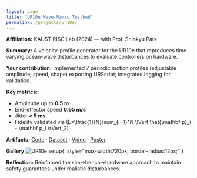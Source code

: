 ```yaml
---
layout: page
title: "UR10e Wave-Mimic Testbed"
permalink: /projects/ur10e/
---
```


**Affiliation:** KAUST RISC Lab (2024) — with Prof. Shinkyu Park

**Summary:** A velocity-profile generator for the UR10e that reproduces time-varying ocean-wave disturbances to evaluate controllers on hardware.

**Your contribution:** Implemented 7 periodic motion profiles (adjustable amplitude, speed, shape) exporting URScript; integrated logging for validation.

**Key metrics:**
- Amplitude up to **0.5 m**
- End-effector speed **0.65 m/s**
- Jitter **< 5 ms**
- Fidelity validated via \(E=\tfrac{1}{N}\sum_{i=1}^N \lVert \hat{\mathbf p}_i - \mathbf p_i \rVert_2\)

**Artifacts:** [Code](#) · [Dataset](#) · [Video](#) · [Poster](#)

**Gallery**
![UR10e setup](/assets/img/ur10e.jpg){: style="max-width:720px; border-radius:12px;" }

**Reflection:** Reinforced the sim→bench→hardware approach to maintain safety guarantees under realistic disturbances.
